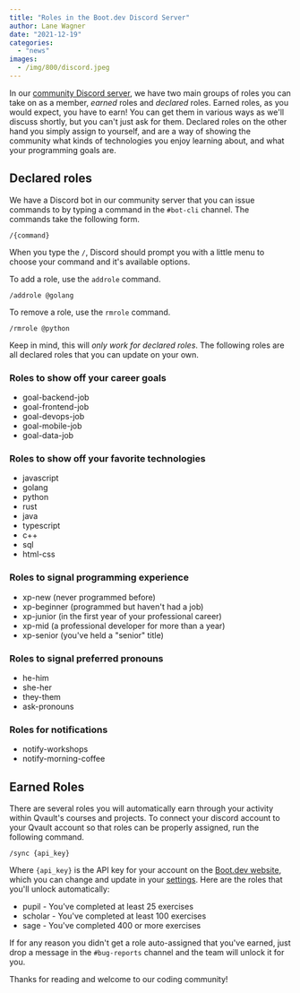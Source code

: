 ```yaml
---
title: "Roles in the Boot.dev Discord Server"
author: Lane Wagner
date: "2021-12-19"
categories:
  - "news"
images:
  - /img/800/discord.jpeg
---
```


In our [community Discord server](https://discord.gg/EEkFwbv), we have two main groups of roles you can take on as a member, _earned_ roles and _declared_ roles. Earned roles, as you would expect, you have to earn! You can get them in various ways as we'll discuss shortly, but you can't just ask for them. Declared roles on the other hand you simply assign to yourself, and are a way of showing the community what kinds of technologies you enjoy learning about, and what your programming goals are.

## Declared roles

We have a Discord bot in our community server that you can issue commands to by typing a command in the `#bot-cli` channel. The commands take the following form.

```
/{command}
```

When you type the `/`, Discord should prompt you with a little menu to choose your command and it's available options.

To add a role, use the `addrole` command.

```
/addrole @golang
```

To remove a role, use the `rmrole` command.

```
/rmrole @python
```

Keep in mind, this will _only work for declared roles_. The following roles are all declared roles that you can update on your own.

### Roles to show off your career goals

- goal-backend-job
- goal-frontend-job
- goal-devops-job
- goal-mobile-job
- goal-data-job

### Roles to show off your favorite technologies

- javascript
- golang
- python
- rust
- java
- typescript
- c++
- sql
- html-css

### Roles to signal programming experience

- xp-new (never programmed before)
- xp-beginner (programmed but haven't had a job)
- xp-junior (in the first year of your professional career)
- xp-mid (a professional developer for more than a year)
- xp-senior (you've held a "senior" title)

### Roles to signal preferred pronouns

- he-him
- she-her
- they-them
- ask-pronouns

### Roles for notifications

- notify-workshops
- notify-morning-coffee

## Earned Roles

There are several roles you will automatically earn through your activity within Qvault's courses and projects. To connect your discord account to your Qvault account so that roles can be properly assigned, run the following command.

```
/sync {api_key}
```

Where `{api_key}` is the API key for your account on the [Boot.dev website](https://www.boot.dev/), which you can change and update in your [settings](https://www.boot.dev/?modal=settings). Here are the roles that you'll unlock automatically:

- pupil - You've completed at least 25 exercises
- scholar - You've completed at least 100 exercises
- sage - You've completed 400 or more exercises

If for any reason you didn't get a role auto-assigned that you've earned, just drop a message in the `#bug-reports` channel and the team will unlock it for you.

Thanks for reading and welcome to our coding community!
